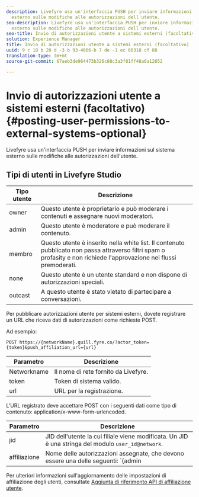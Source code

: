 ```yaml
---
description: Livefyre usa un'interfaccia PUSH per inviare informazioni sul sistema
  esterno sulle modifiche alle autorizzazioni dell'utente.
seo-description: Livefyre usa un'interfaccia PUSH per inviare informazioni sul sistema
  esterno sulle modifiche alle autorizzazioni dell'utente.
seo-title: Invio di autorizzazioni utente a sistemi esterni (facoltativo)
solution: Experience Manager
title: Invio di autorizzazioni utente a sistemi esterni (facoltativo)
uuid: 9 c 18 b 20 d -3 b 93-4666-b 7 de -1 ec 60318 cf 88
translation-type: tm+mt
source-git-commit: 67aeb3de964473b326c88c3a3f81ff48a6a12652

---
```



# Invio di autorizzazioni utente a sistemi esterni (facoltativo){#posting-user-permissions-to-external-systems-optional}

Livefyre usa un'interfaccia PUSH per inviare informazioni sul sistema esterno sulle modifiche alle autorizzazioni dell'utente.

## Tipi di utenti in Livefyre Studio

| Tipo utente | Descrizione |
|--- |--- |
| owner | Questo utente è proprietario e può moderare i contenuti e assegnare nuovi moderatori. |
| admin | Questo utente è moderatore e può moderare il contenuto. |
| membro | Questo utente è inserito nella white list. Il contenuto pubblicato non passa attraverso filtri spam o profasity e non richiede l'approvazione nei flussi premoderati. |
| none | Questo utente è un utente standard e non dispone di autorizzazioni speciali. |
| outcast | A questo utente è stato vietato di partecipare a conversazioni. |

Per pubblicare autorizzazioni utente per sistemi esterni, dovete registrare un URL che riceva dati di autorizzazioni come richieste POST.

Ad esempio:

```
POST https://{networkName}.quill.fyre.co/?actor_token={token}&push_affiliation_url={url}
```

| Parametro | Descrizione |
|--- |--- |
| Networkname | Il nome di rete fornito da Livefyre. |
| token | Token di sistema valido. |
| url | URL per la registrazione. |

L'URL registrato deve accettare POST con i seguenti dati come tipo di contenuto: application/x-www-form-urlencoded.

| Parametro | Descrizione |
|--- |--- |
| jid | JID dell'utente la cui filiale viene modificata. Un JID è una stringa del modulo `user_id@network`. |
| affiliazione | Nome delle autorizzazioni assegnate, che devono essere una delle seguenti: `{admin | member | none | outcast | owner}` |

Per ulteriori informazioni sull'aggiornamento delle impostazioni di affiliazione degli utenti, consultate [Aggiunta di riferimento API di affiliazione utente](https://api.livefyre.com/docs/apis/by-category/user-management#operation=urn:livefyre:apis:quill:operations:api:v3.0:affiliation:add:method=post).
